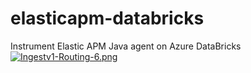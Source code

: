 # elasticapm-databricks
Instrument Elastic APM Java agent on Azure DataBricks
[![Ingestv1-Routing-6.png](https://i.postimg.cc/d3F7hCz2/Ingestv1-Routing-6.png)](https://postimg.cc/8Jyk37kc)